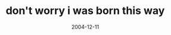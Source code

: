 ---
layout: base.njk
title : 'don&#39;t worry i was born this way' 
view_title : 'don&#39;t worry i was born this way' 
year : '2004' 
date : '2004-12-11' 
img_file : '/drawing/dontworryiwasbornthisway.png' 
html_file : 'dontworryiwasbornthisway' 
next_html : 'iwonderwhatthemoonisupto.html' 
year_order : '234' 
permalink : "title/{{html_file}}.html"
---